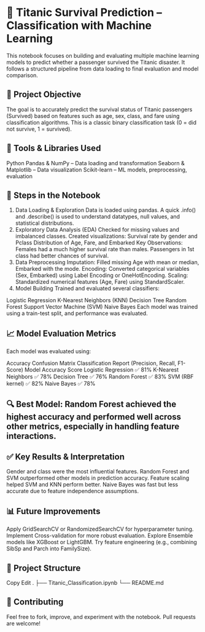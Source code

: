 # 🚢 Titanic Survival Prediction – Classification with Machine Learning
This notebook focuses on building and evaluating multiple machine learning models to predict whether a passenger survived the Titanic disaster. It follows a structured pipeline from data loading to final evaluation and model comparison.

## 📌 Project Objective
The goal is to accurately predict the survival status of Titanic passengers (Survived) based on features such as age, sex, class, and fare using classification algorithms. This is a classic binary classification task (0 = did not survive, 1 = survived).

## 🧰 Tools & Libraries Used
Python
Pandas & NumPy – Data loading and transformation
Seaborn & Matplotlib – Data visualization
Scikit-learn – ML models, preprocessing, evaluation
## 🧪 Steps in the Notebook
1. Data Loading & Exploration
Data is loaded using pandas.
A quick .info() and .describe() is used to understand datatypes, null values, and statistical distributions.
2. Exploratory Data Analysis (EDA)
Checked for missing values and imbalanced classes.
Created visualizations:
Survival rate by gender and Pclass
Distribution of Age, Fare, and Embarked
Key Observations:
Females had a much higher survival rate than males.
Passengers in 1st class had better chances of survival.
3. Data Preprocessing
Imputation: Filled missing Age with mean or median, Embarked with the mode.
Encoding:
Converted categorical variables (Sex, Embarked) using Label Encoding or OneHotEncoding.
Scaling:
Standardized numerical features (Age, Fare) using StandardScaler.
4. Model Building
Trained and evaluated several classifiers:

Logistic Regression
K-Nearest Neighbors (KNN)
Decision Tree
Random Forest
Support Vector Machine (SVM)
Naive Bayes
Each model was trained using a train-test split, and performance was evaluated.

## 📈 Model Evaluation Metrics
Each model was evaluated using:

Accuracy
Confusion Matrix
Classification Report (Precision, Recall, F1-Score)
Model	Accuracy Score
Logistic Regression	✅ 81%
K-Nearest Neighbors	✅ 78%
Decision Tree	✅ 76%
Random Forest	✅ 83%
SVM (RBF kernel)	✅ 82%
Naive Bayes	✅ 78%
## 🔍 Best Model: Random Forest achieved the highest accuracy and performed well across other metrics, especially in handling feature interactions.

## ✅ Key Results & Interpretation
Gender and class were the most influential features.
Random Forest and SVM outperformed other models in prediction accuracy.
Feature scaling helped SVM and KNN perform better.
Naive Bayes was fast but less accurate due to feature independence assumptions.
## 📊 Future Improvements
Apply GridSearchCV or RandomizedSearchCV for hyperparameter tuning.
Implement Cross-validation for more robust evaluation.
Explore Ensemble models like XGBoost or LightGBM.
Try feature engineering (e.g., combining SibSp and Parch into FamilySize).
## 📁 Project Structure
Copy
Edit
.
├── Titanic_Classification.ipynb
└── README.md
## 🤝 Contributing
Feel free to fork, improve, and experiment with the notebook. Pull requests are welcome!

